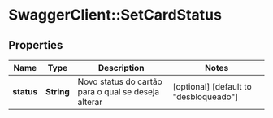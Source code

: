 # SwaggerClient::SetCardStatus

## Properties
Name | Type | Description | Notes
------------ | ------------- | ------------- | -------------
**status** | **String** | Novo status do cartão para o qual se deseja alterar | [optional] [default to &quot;desbloqueado&quot;]


